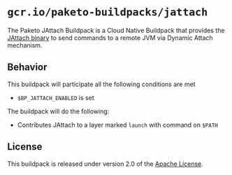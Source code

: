 # `gcr.io/paketo-buildpacks/jattach`

The Paketo JAttach Buildpack is a Cloud Native Buildpack that provides the [JAttach binary](https://github.com/apangin/jattach) to send commands to a remote JVM via Dynamic Attach mechanism.

## Behavior

This buildpack will participate all the following conditions are met

* `$BP_JATTACH_ENABLED` is set

The buildpack will do the following:

* Contributes JAttach to a layer marked `launch` with command on `$PATH`

## License

This buildpack is released under version 2.0 of the [Apache License][a].

[a]: http://www.apache.org/licenses/LICENSE-2.0
